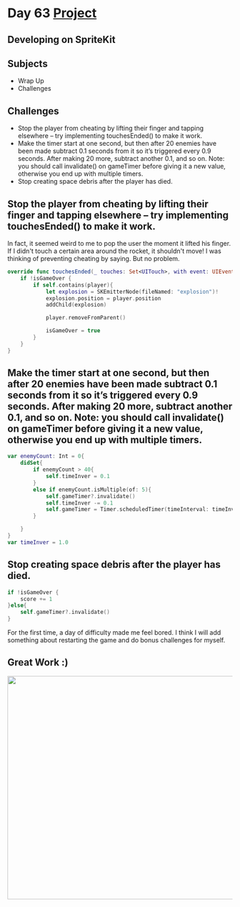 # Day 63 <a href="https://github.com/devmehmetates/365-day-of-code/tree/main/Project/Day62-63/Day62-63"> Project </a>

## Developing on SpriteKit

## Subjects

+ Wrap Up
+ Challenges

## Challenges

+ Stop the player from cheating by lifting their finger and tapping elsewhere – try implementing touchesEnded() to make it work.
+ Make the timer start at one second, but then after 20 enemies have been made subtract 0.1 seconds from it so it’s triggered every 0.9 seconds. After making 20 more, subtract another 0.1, and so on. Note: you should call invalidate() on gameTimer before giving it a new value, otherwise you end up with multiple timers.
+ Stop creating space debris after the player has died.

## Stop the player from cheating by lifting their finger and tapping elsewhere – try implementing touchesEnded() to make it work.
In fact, it seemed weird to me to pop the user the moment it lifted his finger. If I didn't touch a certain area around the rocket, it shouldn't move! I was thinking of preventing cheating by saying. But no problem.
```swift
override func touchesEnded(_ touches: Set<UITouch>, with event: UIEvent?) {
    if !isGameOver {
        if self.contains(player){
            let explosion = SKEmitterNode(fileNamed: "explosion")!
            explosion.position = player.position
            addChild(explosion)

            player.removeFromParent()

            isGameOver = true
        }
    }
}
```

## Make the timer start at one second, but then after 20 enemies have been made subtract 0.1 seconds from it so it’s triggered every 0.9 seconds. After making 20 more, subtract another 0.1, and so on. Note: you should call invalidate() on gameTimer before giving it a new value, otherwise you end up with multiple timers.
```swift
var enemyCount: Int = 0{
    didSet{
        if enemyCount > 40{
            self.timeInver = 0.1
        }
        else if enemyCount.isMultiple(of: 5){
            self.gameTimer?.invalidate()
            self.timeInver -= 0.1
            self.gameTimer = Timer.scheduledTimer(timeInterval: timeInver, target: self, selector: #selector(createEnemy), userInfo: nil, repeats: true)
        }

    }
}
var timeInver = 1.0
```

## Stop creating space debris after the player has died.
```swift
if !isGameOver {
    score += 1
}else{
    self.gameTimer?.invalidate()
}
```

For the first time, a day of difficulty made me feel bored. I think I will add something about restarting the game and do bonus challenges for myself.


## Great Work :)

<img src="https://c.tenor.com/Bpv9wTLKMskAAAAC/computer-nerds.gif" width="700" height="500"/>


